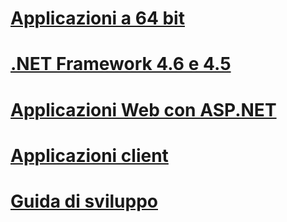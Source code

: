 # [Applicazioni a 64 bit](64-bit-apps.md)
# [.NET Framework 4.6 e 4.5](index.md)
# [Applicazioni Web con ASP.NET](develop-web-apps-with-aspnet.md)
# [Applicazioni client](develop-client-apps.md)
# [Guida di sviluppo](development-guide.md)
